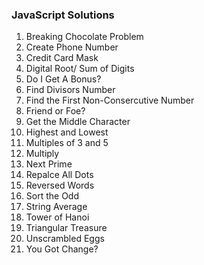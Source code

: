 ### JavaScript Solutions

1. Breaking Chocolate Problem
2. Create Phone Number
3. Credit Card Mask
4. Digital Root/ Sum of Digits
5. Do I Get A Bonus?
6. Find Divisors Number
7. Find the First Non-Consercutive Number
8. Friend or Foe?
9. Get the Middle Character
10. Highest and Lowest
11. Multiples of 3 and 5
12. Multiply
13. Next Prime
14. Repalce All Dots
15. Reversed Words
16. Sort the Odd
17. String Average
18. Tower of Hanoi
19. Triangular Treasure
20. Unscrambled Eggs
21. You Got Change?
